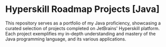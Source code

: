 # Hyperskill Roadmap Projects [Java]

This repository serves as a portfolio of my Java proficiency, showcasing a curated selection of projects completed on JetBrains' Hyperskill platform. Each project exemplifies my in-depth understanding and mastery of the Java programming language, and its various applications.
